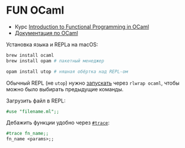 # FUN OCaml
- Курс [Introduction to Functional Programming in OCaml](https://www.fun-mooc.fr/courses/course-v1:parisdiderot+56002+session04/about)
- [Документация по OCaml](https://caml.inria.fr/pub/docs/manual-ocaml/index.html)

Установка языка и REPLа на macOS:

```bash
brew install ocaml
brew install opam # пакетный менеджер

opam install utop # няшная обёртка над REPL-ом
```

Обычный REPL (не `utop`) нужно [запускать](https://stackoverflow.com/questions/11757239/how-to-repeat-last-command-in-ocaml-interpreter-shell) через `rlwrap ocaml`, чтобы можно было выбирать предыдущие команды.

Загрузить файл в REPL:

```ocaml
#use "filename.ml";;
```

Дебажить функции удобно через [`#trace`](https://ocaml.org/learn/tutorials/debug.html#Tracingfunctionscallsinthetoplevel):

```ocaml
#trace fn_name;;
fn_name <params>;;
```

